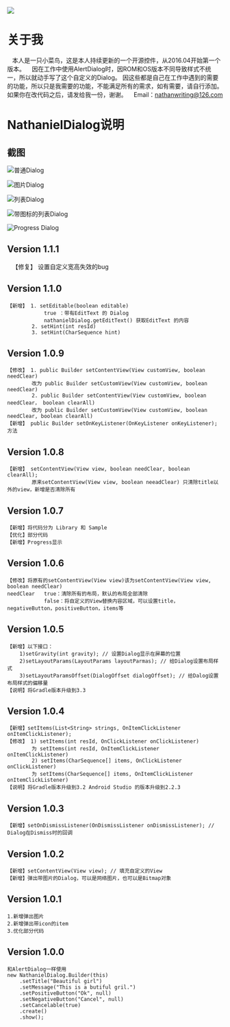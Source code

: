 [![](https://jitpack.io/v/Yumore/NathanielDialog.svg)](https://jitpack.io/#Yumore/NathanielDialog)
# 关于我 #
    本人是一只小菜鸟，这是本人持续更新的一个开源控件，从2016.04开始第一个版本。
    因在工作中使用AlertDialog时，因ROM和OS版本不同导致样式不统一，所以就动手写了这个自定义的Dialog。
    因这些都是自己在工作中遇到的需要的功能，所以只是我需要的功能，不能满足所有的需求，如有需要，请自行添加。
    如果你在改代码之后，请发给我一份，谢谢。
    Email：nathanwriting@126.com

# NathanielDialog说明

## 截图 ##
![普通Dialog](screenshot/normal.png)

![图片Dialog](screenshot/image.png)

![列表Dialog](screenshot/string-list.png)

![带图标的列表Dialog](screenshot/icon-string-list.png)

![Progress Dialog](screenshot/loading-progress.png)

## Version 1.1.1 ##
    【修复】 设置自定义宽高失效的bug 

## Version 1.1.0 ##
    【新增】 1. setEditable(boolean editable) 
                true ：带有EditText 的 Dialog
                nathanielDialog.getEditText() 获取EditText 的内容
            2. setHint(int resId)
            3. setHint(CharSequence hint) 

## Version 1.0.9 ##
    【修改】 1. public Builder setContentView(View customView, boolean needClear)
            改为 public Builder setCustomView(View customView, boolean needClear)
            2. public Builder setContentView(View customView, boolean needClear， boolean clearAll)
            改为 public Builder setCustomView(View customView, boolean needClear, boolean clearAll)
    【新增】 public Builder setOnKeyListener(OnKeyListener onKeyListener); 方法

## Version 1.0.8 ##
    【新增】 setContentView(View view, boolean needClear, boolean clearAll);
            原来setContentView(View view, boolean neeadClear) 只清除title以外的view，新增是否清除所有

## Version 1.0.7 ##
    【新增】将代码分为 Library 和 Sample
    【优化】部分代码
    【新增】Progress显示

## Version 1.0.6 ##
    【修改】将原有的setContentView(View view)该为setContentView(View view, boolean needClear)
    needClear   true：清除所有的布局，默认的布局全部清除
                false：将自定义的View替换内容区域，可以设置title，negativeButton，positiveButton，items等

## Version 1.0.5 ##
    【新增】以下接口：
        1)setGravity(int gravity); // 设置Dialog显示在屏幕的位置
        2)setLayoutParams(LayoutParams layoutParmas); // 给Dialog设置布局样式
        3)setLayoutParamsOffset(DialogOffset dialogOffset); // 给Dalog设置布局样式的偏移量
    【说明】将Gradle版本升级到3.3

## Version 1.0.4 ##
    【新增】setItems(List<String> strings, OnItemClickListener onItemClickListener);
    【修改】 1) setItems(int resId, OnClickListener onClickListener)
            为 setItems(int resId, OnItemClickListener onItemClickListener)
            2) setItems(CharSequence[] items, OnClickListener onClickListener)
            为 setItems(CharSequence[] items, OnItemClickListener onItemClickListener)
    【说明】将Gradle版本升级到3.2 Android Studio 的版本升级到2.2.3

## Version 1.0.3 ##
    【新增】setOnDismissListener(OnDismissListener onDismissListener); // Dialog在Dismiss时的回调

## Version 1.0.2 ##
    【新增】setContentView(View view); // 填充自定义的View
    【新增】弹出带图片的Dialog，可以是网络图片，也可以是Bitmap对象

## Version 1.0.1 ##
    1.新增弹出图片
    2.新增弹出带icon的item
    3.优化部分代码

## Version 1.0.0
    和AlertDialog一样使用
    new NathanielDialog.Builder(this)
        .setTitle("Beautiful girl")
        .setMessage("This is a butiful gril.")
        .setPositiveButton("Ok", null)
        .setNegativeButton("Cancel", null)
        .setCancelable(true)
        .create()
        .show();
